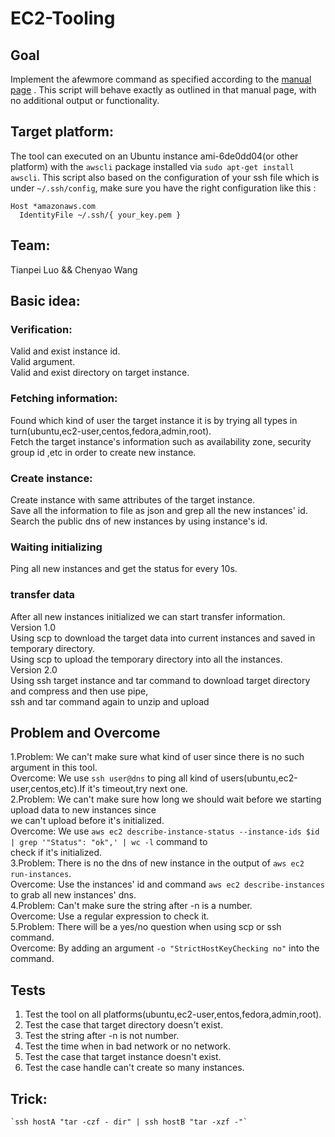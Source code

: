 # EC2-Tooling
## Goal
Implement the afewmore command as specified according to the [manual page](https://github.com/ltp19930730/EC2-Tooling/blob/master/manual.txt) .
This script will behave exactly as outlined in that manual page, with no additional output or functionality.

## Target platform:

The tool can executed on an Ubuntu instance ami-6de0dd04(or other platform) with the `awscli` package installed via `sudo apt-get install awscli`. This script also based on the configuration of your ssh file which is under `~/.ssh/config`, make sure you have the right configuration like this :
```
Host *amazonaws.com
  IdentityFile ~/.ssh/{ your_key.pem }
```

## Team:
Tianpei Luo && Chenyao Wang

## Basic idea:
### Verification:
Valid and exist instance id.  
Valid argument.  
Valid and exist directory on target instance.

### Fetching information:
Found which kind of user the target instance it is by trying all types in turn(ubuntu,ec2-user,centos,fedora,admin,root).  
Fetch the target instance's information such as availability zone, security group id ,etc in order to create new instance.  

### Create instance:
Create instance with same attributes of the target instance.  
Save all the information to file as json and grep all the new instances' id.  
Search the public dns of new instances by using instance's id.

### Waiting initializing
Ping all new instances and get the status for every 10s.  

### transfer data
After all new instances initialized we can start transfer information.  
    Version 1.0  
        Using scp to download the target data into current instances and saved in temporary directory.  
        Using scp to upload the temporary directory into all the instances.  
    Version 2.0  
        Using ssh target instance and tar command to download target directory and compress and then use pipe,  
        ssh and tar command again to unzip and upload  

##  Problem and Overcome
1.Problem: We can't make sure what kind of user since there is no such argument in this tool.  
Overcome: We use `ssh user@dns` to ping all kind of users(ubuntu,ec2-user,centos,etc).If it's timeout,try next one.  
2.Problem: We can't make sure how long we should wait before we starting upload data to new instances since  
we can't upload before it's initialized.  
Overcome: We use `aws ec2 describe-instance-status --instance-ids $id | grep '"Status": "ok",' | wc -l` command to   
check if it's initialized.  
3.Problem: There is no the dns of new instance in the output of `aws ec2 run-instances`.  
Overcome: Use the instances' id and command `aws ec2 describe-instances` to grab all new instances' dns.  
4.Problem: Can't make sure the string after -n is a number.  
Overcome: Use a regular expression to check it.  
5.Problem: There will be a yes/no question when using scp or ssh command.  
Overcome: By adding an argument `-o "StrictHostKeyChecking no"` into the command.
##  Tests
1. Test the tool on all platforms(ubuntu,ec2-user,entos,fedora,admin,root).   
2. Test the case that target directory doesn't exist.  
3. Test the string after -n is not number.  
4. Test the time when in bad network or no network.  
5. Test the case that target instance doesn't exist.  
6. Test the case handle can't create so many instances.
##  Trick:
	`ssh hostA "tar -czf - dir" | ssh hostB "tar -xzf -"`


